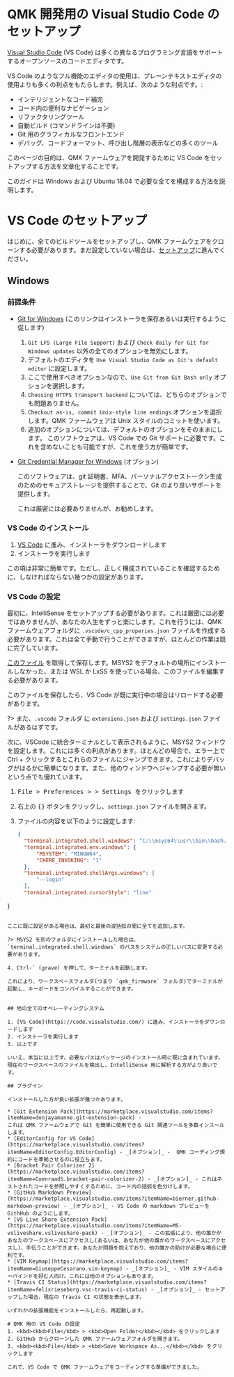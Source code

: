 # QMK 開発用の Visual Studio Code のセットアップ

<!---
  original document: 0.9.34:docs/other_vscode.md
  git diff 0.9.34 HEAD -- docs/other_vscode.md | cat
-->

[Visual Studio Code](https://code.visualstudio.com/) (VS Code) は多くの異なるプログラミング言語をサポートするオープンソースのコードエディタです。

VS Code のようなフル機能のエディタの使用は、プレーンテキストエディタの使用よりも多くの利点をもたらします。例えば、次のような利点です。:
* インテリジェントなコード補完
* コード内の便利なナビゲーション
* リファクタリングツール
* 自動ビルド (コマンドラインは不要)
* Git 用のグラフィカルなフロントエンド
* デバッグ、コードフォーマット、呼び出し階層の表示などの多くのツール

このページの目的は、QMK ファームウェアを開発するために VS Code をセットアップする方法を文章化することです。

このガイドは Windows および Ubuntu 18.04 で必要な全てを構成する方法を説明します。

# VS Code のセットアップ
はじめに、全てのビルドツールをセットアップし、QMK ファームウェアをクローンする必要があります。まだ設定していない場合は、[セットアップ](ja/newbs_getting_started.md)に進んでください。

## Windows

### 前提条件

* [Git for Windows](https://git-scm.com/download/win) (このリンクはインストーラを保存あるいは実行するように促します)

   1. `Git LFS (Large File Support)` および `Check daily for Git for Windows updates` 以外の全てのオプションを無効にします。
   2. デフォルトのエディタを `Use Visual Studio Code as Git's default editor` に設定します。
   3. ここで使用すべきオプションなので、`Use Git from Git Bash only` オプションを選択します。
   4. `Choosing HTTPS transport backend` については、どちらのオプションでも問題ありません。
   5. `Checkout as-is, commit Unix-style line endings` オプションを選択します。QMK ファームウェアは Unix スタイルのコミットを使います。
   6. 追加のオプションについては、デフォルトのオプションをそのままにします。
   このソフトウェアは、VS Code での Git サポートに必要です。これを含めないことも可能ですが、これを使う方が簡単です。

* [Git Credential Manager for Windows](https://github.com/Microsoft/Git-Credential-Manager-for-Windows/releases) (オプション)

   このソフトウェアは、git 証明書、MFA、パーソナルアクセストークン生成のためのセキュアストレージを提供することで、Git のより良いサポートを提供します。

   これは厳密には必要ありませんが、お勧めします。


### VS Code のインストール

1. [VS Code](https://code.visualstudio.com/) に進み、インストーラをダウンロードします
2. インストーラを実行します

この項は非常に簡単です。ただし、正しく構成されていることを確認するために、しなければならない幾つかの設定があります。

### VS Code の設定

最初に、IntelliSense をセットアップする必要があります。これは厳密には必要ではありませんが、あなたの人生をずっと楽にします。これを行うには、QMK ファームウェアフォルダに `.vscode/c_cpp_properies.json` ファイルを作成する必要があります。これは全て手動で行うことができますが、ほとんどの作業は既に完了しています。

[このファイル](https://gist.github.com/drashna/48e2c49ce877be592a1650f91f8473e8) を取得して保存します。MSYS2 をデフォルトの場所にインストールしなかった、または WSL か LxSS を使っている場合、このファイルを編集する必要があります。

このファイルを保存したら、VS Code が既に実行中の場合はリロードする必要があります。

?> また、`.vscode` フォルダ に `extensions.json` および `settings.json` ファイルがあるはずです。


次に、VSCode に統合ターミナルとして表示されるように、MSYS2 ウィンドウを設定します。これには多くの利点があります。ほとんどの場合で、エラー上で Ctrl + クリックするとこれらのファイルにジャンプできます。これによりデバッグがはるかに簡単になります。また、他のウィンドウへジャンプする必要が無いという点でも優れています。

1. <kbd><kbd>File</kbd> > <kbd>Preferences ></kbd> > <kbd>Settings</kbd> をクリックします </kbd>
2. 右上の <kbd>{}</kbd> ボタンをクリックし、`settings.json` ファイルを開きます。
3. ファイルの内容を以下のように設定します:

   ```json
   {
     "terminal.integrated.shell.windows": "C:\\msys64\\usr\\bin\\bash.exe",
     "terminal.integrated.env.windows": {
         "MSYSTEM": "MINGW64",
         "CHERE_INVOKING": "1"
     },
     "terminal.integrated.shellArgs.windows": [
         "--login"
     ],
     "terminal.integrated.cursorStyle": "line"
 }
   ```

   ここに既に設定がある場合は、最初と最後の波括弧の間に全てを追加します。

?> MSYS2 を別のフォルダにインストールした場合は、`terminal.integrated.shell.windows` のパスをシステムの正しいパスに変更する必要があります。

4. Ctrl-` (grave) を押して、ターミナルを起動します。

   これにより、ワークスペースフォルダ(つまり `qmk_firmware` フォルダ)でターミナルが起動し、キーボードをコンパイルすることができます。


## 他の全てのオペレーティングシステム

1. [VS Code](https://code.visualstudio.com/) に進み、インストーラをダウンロードします
2. インストーラを実行します
3. 以上です

いいえ、本当に以上です。必要なパスはパッケージのインストール時に既に含まれています。現在のワークスペースのファイルを検出し、IntelliSense 用に解析する方がより良いです。

## プラグイン

インストールした方が良い拡張が幾つかあります。

* [Git Extension Pack](https://marketplace.visualstudio.com/items?itemName=donjayamanne.git-extension-pack) -
これは QMK ファームウェアで Git を簡単に使用できる Git 関連ツールを多数インスールします。
* [EditorConfig for VS Code](https://marketplace.visualstudio.com/items?itemName=EditorConfig.EditorConfig) - _[オプション]_ -  QMK コーディング規約にコードを準拠させるのに役立ちます。
* [Bracket Pair Colorizer 2](https://marketplace.visualstudio.com/items?itemName=CoenraadS.bracket-pair-colorizer-2) - _[オプション]_ - これはネストされたコードを参照しやすくするために、コード内の括弧を色分けします。
* [GitHub Markdown Preview](https://marketplace.visualstudio.com/items?itemName=bierner.github-markdown-preview) - _[オプション]_ - VS Code の markdown プレビューを GithHub のようにします。
* [VS Live Share Extension Pack](https://marketplace.visualstudio.com/items?itemName=MS-vsliveshare.vsliveshare-pack) - _[オプション]_ - この拡張により、他の誰かがあなたのワークスペースにアクセスし(あるいは、あなたが他の誰かのワークスペースにアクセスし)、手伝うことができます。あなたが問題を抱えており、他の誰かの助けが必要な場合に便利です。
* [VIM Keymap](https://marketplace.visualstudio.com/items?itemName=GiuseppeCesarano.vim-keymap) - _[オプション]_ - VIM スタイルのキーバインドを好む人向け。これには他のオプションもあります。
* [Travis CI Status](https://marketplace.visualstudio.com/items?itemName=felixrieseberg.vsc-travis-ci-status) - _[オプション]_ - セットアップした場合、現在の Travis CI の状態を表示します。

いずれかの拡張機能をインストールしたら、再起動します。

# QMK 用の VS Code の設定
1. <kbd><kbd>File</kbd> > <kbd>Open Folder</kbd></kbd> をクリックします
2. GitHub からクローンした QMK ファームウェアフォルダを開きます。
3. <kbd><kbd>File</kbd> > <kbd>Save Workspace As...</kbd></kbd> をクリックします

これで、VS Code で QMK ファームウェアをコーディングする準備ができました。
